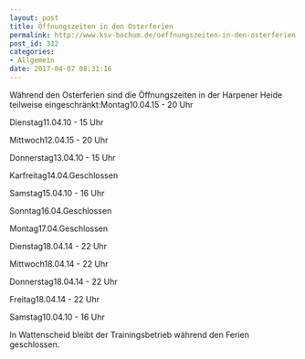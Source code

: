 ```yaml
---
layout: post
title: Öffnungszeiten in den Osterferien
permalink: http://www.ksv-bochum.de/oeffnungszeiten-in-den-osterferien
post_id: 312
categories: 
- Allgemein
date: 2017-04-07 08:31:16
---
```


Während den Osterferien sind die Öffnungszeiten in der Harpener Heide teilweise eingeschränkt:Montag10.04.15 - 20 Uhr

Dienstag11.04.10 - 15 Uhr

Mittwoch12.04.15 - 20 Uhr

Donnerstag13.04.10 - 15 Uhr

Karfreitag14.04.Geschlossen

Samstag15.04.10 - 16 Uhr

Sonntag16.04.Geschlossen

Montag17.04.Geschlossen

Dienstag18.04.14 - 22 Uhr

Mittwoch18.04.14 - 22 Uhr

Donnerstag18.04.14 - 22 Uhr

Freitag18.04.14 - 22 Uhr

Samstag10.04.10 - 16 Uhr

In Wattenscheid bleibt der Trainingsbetrieb während den Ferien geschlossen.